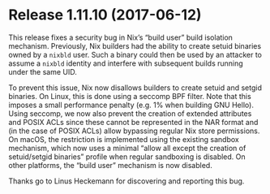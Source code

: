 # Release 1.11.10 (2017-06-12)

This release fixes a security bug in Nix’s “build user” build isolation
mechanism. Previously, Nix builders had the ability to create setuid
binaries owned by a `nixbld` user. Such a binary could then be used by
an attacker to assume a `nixbld` identity and interfere with subsequent
builds running under the same UID.

To prevent this issue, Nix now disallows builders to create setuid and
setgid binaries. On Linux, this is done using a seccomp BPF filter. Note
that this imposes a small performance penalty (e.g. 1% when building GNU
Hello). Using seccomp, we now also prevent the creation of extended
attributes and POSIX ACLs since these cannot be represented in the NAR
format and (in the case of POSIX ACLs) allow bypassing regular Nix store
permissions. On macOS, the restriction is implemented using the existing
sandbox mechanism, which now uses a minimal “allow all except the
creation of setuid/setgid binaries” profile when regular sandboxing is
disabled. On other platforms, the “build user” mechanism is now
disabled.

Thanks go to Linus Heckemann for discovering and reporting this bug.
